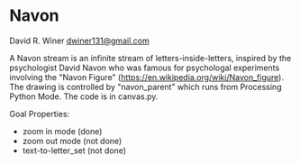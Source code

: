 # Navon
David R. Winer
dwiner131@gmail.com

A Navon stream is an infinite stream of letters-inside-letters, inspired by the psychologist David Navon who was famous for psychologal experiments involving the "Navon Figure" (https://en.wikipedia.org/wiki/Navon_figure).
The drawing is controlled by "navon_parent" which runs from Processing Python Mode. The code is in canvas.py.

Goal Properties:
- zoom in mode (done)
- zoom out mode (not done)
- text-to-letter_set (not done)

